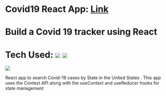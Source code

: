 # Covid19 React App: <a href="https://civd1999999.netlify.app/" target="_blank">Link</a>

# Build a Covid 19 tracker using React 

# Tech Used:  <img src="https://img.shields.io/static/v1?label=|&message=REACT.JS&color=4a935c&style=plastic&logo=react"/>  <img src="https://img.shields.io/static/v1?label=|&message=MONGO-DB&color=cdd148&style=plastic&logo=mongodb"/>
<img src="https://img.shields.io/static/v1?label=|&message=EXPRESS&color=bbb111&style=plastic&logo=express"/>

React app to search Covid-19 cases by State in the United States . This app uses the Context API along with the useContext and useReducer hooks for state management 


